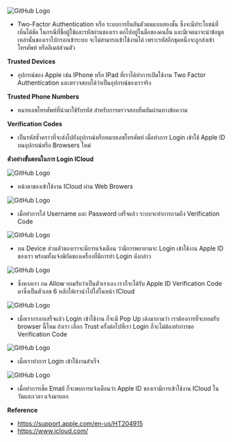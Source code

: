 ![GitHub Logo](pic/Apple1.PNG)

  * Two-Factor Authentication หรือ ระบบการยืนยันตัวตนแบบสองชั้น ซึ่งจะมีประโยชน์ที่เห็นได้ชัด ในกรณีที่ชื่อผู้ใช้และรหัสผ่านของเรา ตกไปอยู่ในมือของคนอื่น และมีเจตนาจะนำข้อมูลเหล่านั้นของเราไปกรอกเข้าระบบ จะไม่สามารถเข้าใช้งานได้ เพราะรหัสอีกชุดหนึ่งจะถูกส่งเข้าโทรศัพท์ หรืออีเมล์ส่วนตัว

**Trusted Devices**

  * อุปกรณ์ของ Apple เช่น IPhone หรือ IPad ที่เราได้ทำการเปิดใช้งาน Two Factor Authentication และตรวจสอบได้ว่าเป็นอุปกรณ์ของเราจริง

**Trusted Phone Numbers**

  *	หมายเลขโทรศัพท์ที่นำมาใช้รับรหัส สำหรับการตรวจสอบยืนยันผ่านทางข้อความ

**Verification Codes**

  *	เป็นรหัสชั่วคราวที่จะส่งไปยังอุปกรณ์หรือหมายเลขโทรศัพท์ เมื่อทำการ Login เข้าใช้ Apple ID บนอุปกรณ์หรือ Browsers ใหม่

**ตัวอย่างขั้นตอนในการ Login ICloud**

![GitHub Logo](pic/Apple2.PNG)

  * หน้าตาของเข้าใช้งาน ICloud ผ่าน Web Browers
  
![GitHub Logo](pic/Apple3.PNG)

  * เมื่อทำการใส่ Username และ Password เสร็จแล้ว ระบบจะทำการถามถึง Verification Code

![GitHub Logo](pic/Apple4.jpg)

  * บน Device ส่วนตัวของเราจะมีการแจ้งเตือน ว่ามีการพยายามจะ Login เข้าใช้งาน Apple ID ของเรา พร้อมทั้งแจ้งพิกัดของเครื่องที่มีการทำ Login ดังกล่าว

![GitHub Logo](pic/Apple5.jpg)

  * ซึ่งหากเรา กด Allow ยอมรับว่าเป็นตัวเราเอง เราก็จะได้รับ Apple ID Verification Code มาซึ่งเป็นตัวเลข 6 หลักให้เรานำไปใส่ในหน้า ICloud

![GitHub Logo](pic/Apple6.PNG)

  * เมื่อเรากรอกเสร็จแล้ว Login เข้าใช้งาน ก็จะมี Pop Up เด้งมาถามว่า เราต้องการที่จะยอมรับ browser นี้ไหม ถ้าเรา เลือก Trust ครั้งต่อไปที่เรา Login ก็จะไม่ต้องทำการขอ Verification Code

![GitHub Logo](pic/Apple7.PNG)

  * เมื่อเราทำการ Login เข้าใช้งานสำเร็จ

![GitHub Logo](pic/Apple8.PNG)

  * เมื่อทำการเช็ค Email ก็จะพบการแจ้งเตือนว่า Apple ID ของเรามีการเข้าใช้งาน ICloud ในวันและเวลา แจ้งมาบอก
  
**Reference**

  * https://support.apple.com/en-us/HT204915
  * https://www.icloud.com/
